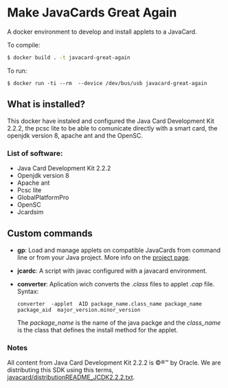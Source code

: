# Make JavaCards Great Again

A docker environment to develop and install applets to a JavaCard.

To compile:
```bash
$ docker build . -t javacard-great-again
```

To run:
```
$ docker run -ti --rm  --device /dev/bus/usb javacard-great-again
```

## What is installed?
This docker have instaled and configured the Java Card Development Kit 2.2.2, the pcsc lite to be able to comunicate directly with a smart card, the openjdk version 8, apache ant and the OpenSC.
### List of software:

* Java Card Development Kit 2.2.2
* Openjdk version 8
* Apache ant
* Pcsc lite
* GlobalPlatformPro
* OpenSC
* Jcardsim

## Custom commands

* **gp**: Load and manage applets on compatible JavaCards from command line or from your Java project. More info on the [project page](https://github.com/martinpaljak/GlobalPlatformPro).

* **jcardc**: A script with javac configured with a javacard environment.

* **converter**: Aplication wich converts the *.class* files to applet *.cap* file. Syntax:
    ```
    converter  -applet  AID package_name.class_name package_name package_aid  major_version.minor_version
    ```
    The *package_name* is the name of the java packge and the *class_name* is the class  that defines the install method for the applet.

### Notes
All content from Java Card Development Kit 2.2.2  is &copy;&reg;&trade; by Oracle. We are distributing this SDK using this terms, [javacard/distributionREADME_JCDK2.2.2.txt](./javacard/distributionREADME_JCDK2.2.2.txt).
